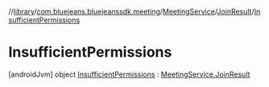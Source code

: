 //[library](../../../../../index.md)/[com.bluejeans.bluejeanssdk.meeting](../../../index.md)/[MeetingService](../../index.md)/[JoinResult](../index.md)/[InsufficientPermissions](index.md)



# InsufficientPermissions  
 [androidJvm] object [InsufficientPermissions](index.md) : [MeetingService.JoinResult](../index.md)   

